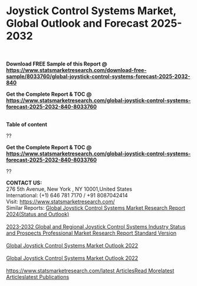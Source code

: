 <h1>Joystick Control Systems Market, Global Outlook and Forecast 2025-2032</h1><br/><p><strong>Download FREE Sample of this Report @ <a href="https://www.statsmarketresearch.com/download-free-sample/8033760/global-joystick-control-systems-forecast-2025-2032-840">https://www.statsmarketresearch.com/download-free-sample/8033760/global-joystick-control-systems-forecast-2025-2032-840</a></strong></p>

<div><b>Get the Complete Report & TOC @ <a href="https://www.statsmarketresearch.com/global-joystick-control-systems-forecast-2025-2032-840-8033760">https://www.statsmarketresearch.com/global-joystick-control-systems-forecast-2025-2032-840-8033760</a></b></div>

<p><br />
<b>Table of content</b></p>

<p>??</p>

<div><b>Get the Complete Report & TOC @ <a href="https://www.statsmarketresearch.com/global-joystick-control-systems-forecast-2025-2032-840-8033760">https://www.statsmarketresearch.com/global-joystick-control-systems-forecast-2025-2032-840-8033760</a></b></div>

<p>??</p>

<p><b>CONTACT US:</b><br />
276 5th Avenue, New York , NY 10001,United States<br />
International: (+1) 646 781 7170 / +91 8087042414<br />
Visit: <a href="https://www.statsmarketresearch.com/">https://www.statsmarketresearch.com/</a><br />
Similar Reports: <a href="https://www.statsmarketresearch.com/global-joystick-control-systems-forecast-2025-2032-840-8033760">Global Joystick Control Systems Market Research Report 2024(Status and Outlook)</a><br />
<br />
<a href="https://www.statsmarketresearch.com/global-joystick-control-systems-forecast-2025-2032-840-8033760">2023-2032 Global and Regional Joystick Control Systems Industry Status and Prospects Professional Market Research Report Standard Version</a><br />
<br />
<a href="https://www.statsmarketresearch.com/global-joystick-control-systems-forecast-2025-2032-840-8033760">Global Joystick Control Systems Market Outlook 2022</a><br />
<br />
<a href="https://www.statsmarketresearch.com/global-joystick-control-systems-forecast-2025-2032-840-8033760">Global Joystick Control Systems Market Outlook 2022</a><br />
<br />
<a href="https://gyeongbokgung.com">https://www.statsmarketresearch.com/</a><a href="https://hallyeomaritime.com">latest Articles</a><a href="https://jingwansa.com">Read More</a><a href="https://nguoiviet.jp/">latest Articles</a><a href="https://www.intelmarketresearch.com/">latest Publications</a></p>
